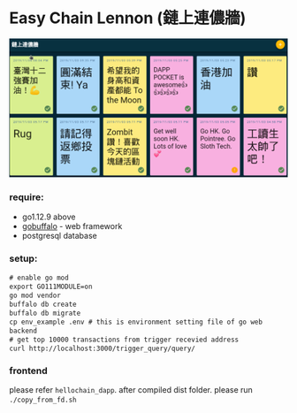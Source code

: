 # Easy Chain Lennon (鏈上連儂牆)

![img](assets/images/preview.png)

### require:
* go1.12.9 above
* [gobuffalo](https://gobuffalo.io/en/]) - web framework
* postgresql database

### setup:
```
# enable go mod
export GO111MODULE=on
go mod vendor
buffalo db create
buffalo db migrate
cp env_example .env # this is environment setting file of go web backend
# get top 10000 transactions from trigger recevied address
curl http://localhost:3000/trigger_query/query/
```
### frontend

please refer `hellochain_dapp`. after compiled dist folder. please run `./copy_from_fd.sh`
